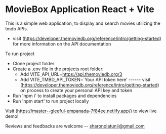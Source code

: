 # MovieBox Application React + Vite

This is a simple web application, to display and search movies utilizing the tmdb APIs.

- visit (https://developer.themoviedb.org/reference/intro/getting-started) for more information on the API documentation

To run project
- Clone project folder
- Create a .env file in the projects root folder:
    - Add VITE_API_URL=https://api.themoviedb.org/3
    - Add VITE_TMBD_API_TOKEN=`Your API token here' ------ visit (https://developer.themoviedb.org/reference/intro/getting-started) on process to create your personal API key and token
- Run 'npm i' to install packages and dependencies
- Run 'npm start' to run project locally

Visit (https://master--gleeful-empanada-7f84ee.netlify.app/) to view live demo!

Reviews and feedbacks are welcome -- sharonolatunji@gmail.com
